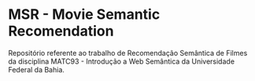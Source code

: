 MSR - Movie Semantic Recomendation
===

Repositório referente ao trabalho de Recomendação Semântica de Filmes da disciplina MATC93 - Introdução a Web Semântica da Universidade Federal da Bahia.
